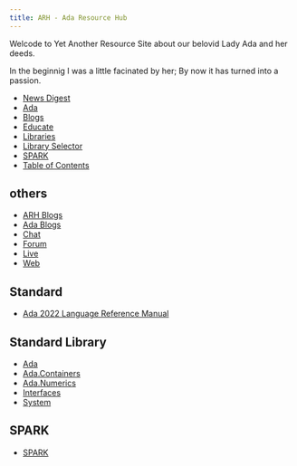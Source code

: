 ```yaml
---
title: ARH - Ada Resource Hub
---
```


Welcode to Yet Another Resource Site about our belovid Lady Ada and her deeds.

In the beginnig I was a little facinated by her; By now it has turned into 
a passion.

- [News Digest](/news-digest/)
- [Ada](/ada/)
- [Blogs](/blogs/)
- [Educate](/educate/)
- [Libraries](/libraries/)
- [Library Selector](/selector/)
- [SPARK](/spark/)
- [Table of Contents](/toc/)

others
----
- [ARH Blogs](/blogs/)
- [Ada Blogs](/ada/blogs/)
- [Chat](/ada/chat/)
- [Forum](/ada/chat/)
- [Live](/ada/live)
- [Web](/ada/web/)

Standard
----
- [Ada 2022 Language Reference Manual](http://www.ada-auth.org/standards/ada22.html)

Standard Library
----
- [Ada](/ada/man/ada/)
- [Ada.Containers](/ada/man/ada-containers/)
- [Ada.Numerics](/ada/man/ada-numerics/)
- [Interfaces](/ada/man/interfaces/)
- [System](/ada/man/system/)

SPARK
----
- [SPARK](/spark/)
